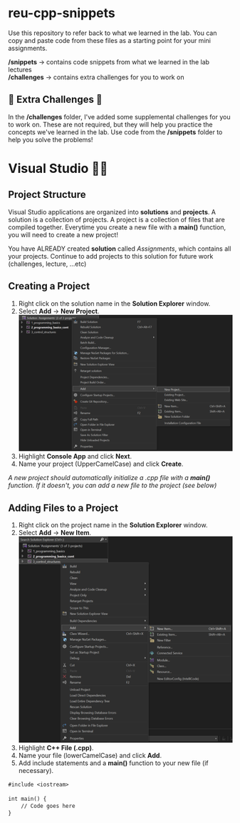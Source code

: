 # reu-cpp-snippets
Use this repository to refer back to what we learned in the lab. You can copy and paste code from these files as a starting point for your mini assignments.

**/snippets** -> contains code snippets from what we learned in the lab lectures  
**/challenges** -> contains extra challenges for you to work on

## 🚨 Extra Challenges 📝
In the **/challenges** folder, I've added some supplemental challenges for you to work on. These are not required, but they will help you practice the concepts we've learned in the lab. Use code from the **/snippets** folder to help you solve the problems!

# Visual Studio 👨‍💻
## Project Structure
Visual Studio applications are organized into **solutions** and **projects**. A solution is a collection of projects. A project is a collection of files that are compiled together. Everytime you create a new file with a **main()** function, you will need to create a new project!

You have ALREADY created **solution** called *Assignments*, which contains all your projects. Continue to add projects to this solution for future work (challenges, lecture, ...etc)

## Creating a Project
1. Right click on the solution name in the **Solution Explorer** window.
2. Select **Add** -> **New Project**.
![NewProjectImage](images/new_project.png)
3. Highlight **Console App** and click **Next**.
4. Name your project (UpperCamelCase) and click **Create**.

*A new project should automatically initialize a .cpp file with a **main()** function. If it doesn't, you can add a new file to the project (see below)*

## Adding Files to a Project
1. Right click on the project name in the **Solution Explorer** window.
2. Select **Add** -> **New Item**.
![NewFileImage](images/new_file.png)
3. Highlight **C++ File (.cpp)**.
4. Name your file (lowerCamelCase) and click **Add**.
5. Add include statements and a **main()** function to your new file (if necessary).
```{c++}
#include <iostream>

int main() {
    // Code goes here
}
```
